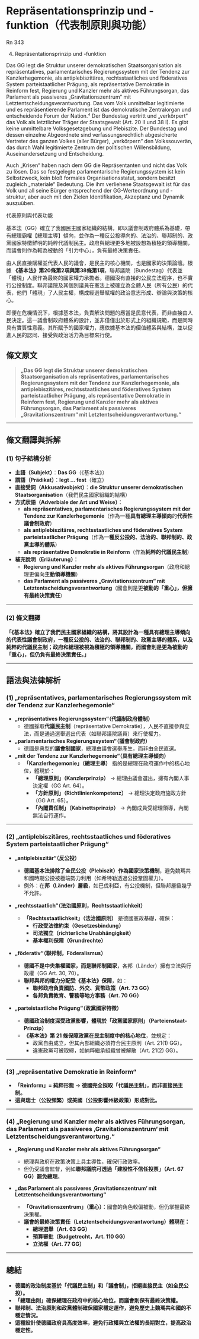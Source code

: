 # **Repräsentationsprinzip und -funktion（代表制原則與功能）**

Rn 343

4.	Repräsentationsprinzip und -funktion

Das GG legt die Struktur unserer demokratischen Staatsorganisation als repräsentatives, parlamentarisches Regierungssystem mit der Tendenz zur Kanzlerhegemonie, als antiplebiszitäres, rechtsstaatliches und föderatives System parteistaatlicher Prägung, als repräsentative Demokratie in Reinform fest, Regierung und Kanzler mehr als aktives Führungsorgan, das Parlament als passiveres „Gravitationszentrum“ mit Letztentscheidungsverantwortung. Das vom Volk unmittelbar legitimierte und es repräsentierende Parlament ist das demokratische Zentralorgan und entscheidende Forum der Nation.⁴ Der Bundestag vertritt und „verkörpert“ das Volk als letztlicher Träger der Staatsgewalt (Art. 20 II und 38 I). Es gibt keine unmittelbare Volksgesetzgebung und Plebiszite. Der Bundestag und dessen einzelne Abgeordnete sind verfassungsrechtlich abgesicherte Vertreter des ganzen Volkes (aller Bürger), „verkörpern“ den Volkssouverän, das durch Wahl legitimierte Zentrum der politischen Willensbildung, Auseinandersetzung und Entscheidung.

Auch „Krisen“ haben nach dem GG die Repräsentanten und nicht das Volk zu lösen. Das so festgelegte parlamentarische Regierungssystem ist kein Selbstzweck, kein bloß formales Organisationsstatut, sondern besitzt zugleich „materiale“ Bedeutung. Die ihm verliehene Staatsgewalt ist für das Volk und all seine Bürger entsprechend der GG-Werteordnung und -struktur, aber auch mit den Zielen Identifikation, Akzeptanz und Dynamik auszuüben.

代表原則與代表功能

基本法（GG）確立了我國民主國家組織的結構，即以議會制政府體系為基礎，帶有總理霸權【總理主導】傾向，並作為一種反公投導向的、法治的、聯邦制的、政黨國家特徵鮮明的純粹代議制民主。政府與總理更多地被設想為積極的領導機關，而議會則作為較為被動的「引力中心」，負有最終決策責任。

由人民直接賦權並代表人民的議會，是民主的核心機關，也是國家的決策論壇。根據 **《基本法》第20條第2項與第38條第1項**，聯邦議院（Bundestag）代表並「體現」人民作為最終的國家權力承擔者。德國沒有直接的公民立法程序，也不實行公投制度。聯邦議院及其個別議員在憲法上被確立為全體人民（所有公民）的代表，他們「體現」了人民主權，構成經選舉賦權的政治意志形成、辯論與決策的核心。

即便在危機情況下，根據基本法，負責解決問題的應當是民意代表，而非直接由人民決定。這一議會制政府體系的設計，並非僅僅出於形式上的組織規範，而是同時具有實質性意義。其所賦予的國家權力，應依據基本法的價值體系與結構，並以促進人民的認同、接受與政治活力為目標來行使。



## **條文原文**
> **„Das GG legt die Struktur unserer demokratischen Staatsorganisation als repräsentatives, parlamentarisches Regierungssystem mit der Tendenz zur Kanzlerhegemonie, als antiplebiszitäres, rechtsstaatliches und föderatives System parteistaatlicher Prägung, als repräsentative Demokratie in Reinform fest, Regierung und Kanzler mehr als aktives Führungsorgan, das Parlament als passiveres „Gravitationszentrum“ mit Letztentscheidungsverantwortung.“**

---

## **條文翻譯與拆解**

### **(1) 句子結構分析**
- **主語（Subjekt）**：**Das GG**（《基本法》）
- **謂語（Prädikat）**：**legt … fest**（確立）
- **直接受詞（Akkusativobjekt）**：**die Struktur unserer demokratischen Staatsorganisation**（我們民主國家組織的結構）
- **方式狀語（Adverbiale der Art und Weise）**：
  - **als repräsentatives, parlamentarisches Regierungssystem mit der Tendenz zur Kanzlerhegemonie**（作為一種**具有總理主導傾向**的**代表性議會制政府**）
  - **als antiplebiszitäres, rechtsstaatliches und föderatives System parteistaatlicher Prägung**（作為**一種反公投的、法治的、聯邦制的、政黨主導的體系**）
  - **als repräsentative Demokratie in Reinform**（作為**純粹的代議民主制**）
- **補充說明（Erläuterung）**：
  - **Regierung und Kanzler mehr als aktives Führungsorgan**（政府和總理更偏向**主動領導機關**）
  - **das Parlament als passiveres „Gravitationszentrum“ mit Letztentscheidungsverantwortung**（國會則是更**被動的「重心」，但擁有最終決策責任**）

---

### **(2) 條文翻譯**
**「《基本法》確立了我們民主國家組織的結構，將其設計為一種具有總理主導傾向的代表性議會制政府，一種反公投的、法治的、聯邦制的、政黨主導的體系，以及純粹的代議民主制；政府和總理被視為積極的領導機關，而國會則是更為被動的「重心」，但仍負有最終決策責任。」**

---

## **語法與法律解析**

### **(1) „repräsentatives, parlamentarisches Regierungssystem mit der Tendenz zur Kanzlerhegemonie“**
- **„repräsentatives Regierungssystem“（代議制政府體制）**
  - 德國採取**代議民主制**（repräsentative Demokratie），人民不直接參與立法，而是通過選舉選出代表（如聯邦議院議員）來行使權力。
- **„parlamentarisches Regierungssystem“（議會制政府）**
  - 德國是典型的**議會制國家**，總理由議會選舉產生，而非由全民直選。
- **„mit der Tendenz zur Kanzlerhegemonie“（具有總理主導傾向）**
  - **「Kanzlerhegemonie」（總理主導）** 指的是總理在政府運作中的核心地位，體現於：
    - **「總理原則」（Kanzlerprinzip）** → 總理由議會選出，擁有內閣人事決定權（GG Art. 64）。
    - **「方針原則」（Richtlinienkompetenz）** → 總理決定政府施政方針（GG Art. 65）。
    - **「內閣責任制」（Kabinettsprinzip）** → 內閣成員受總理領導，內閣無法自行運作。

---

### **(2) „antiplebiszitäres, rechtsstaatliches und föderatives System parteistaatlicher Prägung“**
- **„antiplebiszitär“（反公投）**
  - **德國基本法排除了全民公投（Plebiszit）作為國家決策機制**，避免魏瑪共和國時期公投被極端勢力利用（如希特勒透過公投鞏固權力）。
  - 例外：在**邦（Länder）層級**，如巴伐利亞，有公投機制，但聯邦層級幾乎不允許。
  
- **„rechtsstaatlich“（法治國原則，Rechtsstaatlichkeit）**
  - **「Rechtsstaatlichkeit」（法治國原則）** 是德國憲政基礎，確保：
    - **行政受法律約束（Gesetzesbindung）**
    - **司法獨立（richterliche Unabhängigkeit）**
    - **基本權利保障（Grundrechte）**

- **„föderativ“（聯邦制，Föderalismus）**
  - **德國不是中央集權國家，而是聯邦制國家**，各邦（Länder）擁有立法與行政權（GG Art. 30, 70）。
  - **聯邦與邦的權力分配受《基本法》保障**，如：
    - **聯邦政府負責國防、外交、貨幣政策（Art. 73 GG）**
    - **各邦負責教育、警務等地方事務（Art. 70 GG）**

- **„parteistaatliche Prägung“（政黨國家特徵）**
  - **德國政治制度深受政黨影響，體現於「政黨國家原則」（Parteienstaat-Prinzip）**
  - **《基本法》第 21 條保障政黨在民主制度中的核心地位**，並規定：
    - 政黨自由成立，但其內部組織必須符合民主原則（Art. 21(1) GG）。
    - 違憲政黨可被取締，如納粹繼承組織曾被解散（Art. 21(2) GG）。

---

### **(3) „repräsentative Demokratie in Reinform“**
- **「Reinform」= 純粹形態** → **德國完全採取「代議民主制」，而非直接民主制。**
- **這與瑞士（公投頻繁）或美國（公投影響州級政策）形成對比。**

---

### **(4) „Regierung und Kanzler mehr als aktives Führungsorgan, das Parlament als passiveres ‚Gravitationszentrum‘ mit Letztentscheidungsverantwortung.“**
- **„Regierung und Kanzler mehr als aktives Führungsorgan“**
  - 總理與政府在政策決策上具主導性，確保行政效率。
  - 但仍受議會監督，例如**聯邦議院可透過「建設性不信任投票」（Art. 67 GG）罷免總理**。

- **„das Parlament als passiveres ‚Gravitationszentrum‘ mit Letztentscheidungsverantwortung“**
  - **「Gravitationszentrum」（重心）**：國會的角色較偏被動，但仍掌握最終決策權。
  - **議會的最終決策責任（Letztentscheidungsverantwortung）體現在：**
    - **總理選舉（Art. 63 GG）**
    - **預算審批（Budgetrecht，Art. 110 GG）**
    - **立法權（Art. 77 GG）**

---

## **總結**
- **德國的政治制度基於「代議民主制」和「議會制」，拒絕直接民主（如全民公投）。**
- **「總理由則」確保總理在政府中的核心地位，而議會則保有最終決策權。**
- **聯邦制、法治原則和政黨體制確保國家穩定運作，避免歷史上魏瑪共和國的不穩定情況。**
- **這種設計使德國政府具高度效率，避免行政權與立法權的長期對立，提高政治穩定性。**